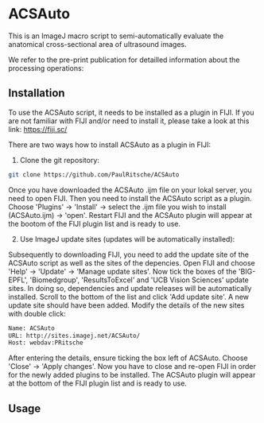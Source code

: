 # ACSAuto

This is an ImageJ macro script to semi-automatically evaluate the anatomical cross-sectional area of ultrasound images. 

We refer to the pre-print publication for detailled information about the processing operations: 


## Installation
To use the ACSAuto script, it needs to be installed as a plugin in FIJI. If you are not familiar with FIJI and/or need to install it, please take a look at this link: 
https://fiji.sc/ 

There are two ways how to install ACSAuto as a plugin in FIJI: 
1. Clone the git repository: 
```sh
git clone https://github.com/PaulRitsche/ACSAuto
```
Once you have downloaded the ACSAuto .ijm file on your lokal server, you need to open FIJI. Then you need to install the ACSAuto script as a plugin. Choose 'Plugins' -> 'Install' -> select the .ijm file you wish to install (ACSAuto.ijm) -> 'open'. 
Restart FIJI and the ACSAuto plugin will appear at the bootom of the FIJI plugin list and is ready to use.
 
2. Use ImageJ update sites (updates will be automatically installed):

Subsequently to downloading FIJI, you need to add the update site of the ACSAuto script as well as the sites of the depencies. 
Open FIJI and choose 'Help' -> 'Update' -> 'Manage update sites'. Now tick the boxes of the 'BIG-EPFL', 'Biomedgroup', 'ResultsToExcel' and 'UCB Vision Sciences' update sites. 
In doing so, dependencies and update releases will be automatically installed. Scroll to the bottom of the list and click 'Add update site'. A new update site should have been added. 
Modify the details of the new sites with double click: 
```sh
Name: ACSAuto
URL: http://sites.imagej.net/ACSAuto/
Host: webdav:PRitsche
```
After entering the details, ensure ticking the box left of ACSAuto. Choose 'Close' -> 'Apply changes'. Now you have to close and re-open FIJI in order for the newly added plugins to be installed. 
The ACSAuto plugin will appear at the bottom of the FIJI plugin list and is ready to use. 

## Usage

